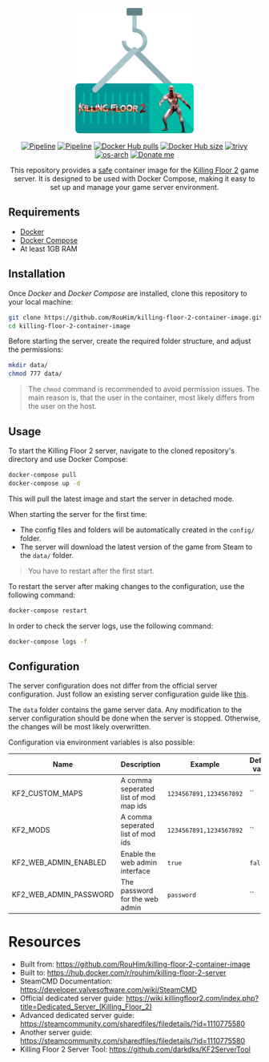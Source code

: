 <p align="center">
  <img src="https://raw.githubusercontent.com/RouHim/killing-floor-2-container-image/main/.github/readme/logo.png" width="250">
</p>

<p align="center">
    <a href="https://github.com/RouHim/killing-floor-2-container-image/actions/workflows/pipeline.yml"><img src="https://github.com/RouHim/killing-floor-2-container-image/actions/workflows/pipeline.yml/badge.svg?branch=main" alt="Pipeline"></a>
    <a href="https://github.com/RouHim/killing-floor-2-container-image/actions/workflows/scheduled-security-audit.yaml"><img src="https://github.com/RouHim/killing-floor-2-container-image/actions/workflows/scheduled-security-audit.yaml/badge.svg?branch=main" alt="Pipeline"></a>
    <a href="https://hub.docker.com/r/rouhim/killing-floor-2-server"><img src="https://img.shields.io/docker/pulls/rouhim/killing-floor-2-server.svg" alt="Docker Hub pulls"></a>
    <a href="https://hub.docker.com/r/rouhim/killing-floor-2-server"><img src="https://img.shields.io/docker/image-size/rouhim/killing-floor-2-server" alt="Docker Hub size"></a>
    <a href="https://github.com/aquasecurity/trivy"><img src="https://img.shields.io/badge/trivy-protected-blue" alt="trivy"></a>
    <a href="https://hub.docker.com/r/rouhim/killing-floor-2-server/tags"><img src="https://img.shields.io/badge/ARCH-amd64-blueviolet" alt="os-arch"></a>
    <a href="https://buymeacoffee.com/rouhim"><img alt="Donate me" src="https://img.shields.io/badge/-buy_me_a%C2%A0coffee-gray?logo=buy-me-a-coffee"></a>
</p>

<p align="center">
    This repository provides a <a href="https://github.com/RouHim/killing-floor-2-container-image/actions/workflows/scheduled-security-audit.yaml">safe</a> container image for the <a href="https://store.steampowered.com/agecheck/app/232090/">Killing Floor 2</a> game server. 
  It is designed to be used with Docker Compose, making it easy to set up and manage your game server environment.
</p>

## Requirements

* [Docker](https://docs.docker.com/engine/install/)
* [Docker Compose](https://docs.docker.com/compose/install/standalone/)
* At least 1GB RAM

## Installation

Once _Docker_ and _Docker Compose_ are installed, clone this repository to your local machine:

```bash
git clone https://github.com/RouHim/killing-floor-2-container-image.git
cd killing-floor-2-container-image
```

Before starting the server, create the required folder structure, and adjust the permissions:

```bash
mkdir data/ 
chmod 777 data/
```

> The `chmod` command is recommended to avoid permission issues.
> The main reason is, that the user in the container, most likely differs from the user on the host.

## Usage

To start the Killing Floor 2 server, navigate to the cloned repository's directory and use Docker Compose:

```bash
docker-compose pull
docker-compose up -d
```

This will pull the latest image and start the server in detached mode.

When starting the server for the first time:

* The config files and folders will be automatically created in the `config/` folder.
* The server will download the latest version of the game from Steam to the `data/` folder.

> You have to restart after the first start.

To restart the server after making changes to the configuration, use the following command:

```bash
docker-compose restart
```

In order to check the server logs, use the following command:

```bash
docker-compose logs -f
```

## Configuration

The server configuration does not differ from the official server configuration.
Just follow an existing server configuration guide
like [this](https://wiki.killingfloor2.com/index.php?title=Dedicated_Server_(Killing_Floor_2)#Game_Modes).

The `data` folder contains the game server data.
Any modification to the server configuration should be done when the server is stopped.
Otherwise, the changes will be most likely overwritten.

Configuration via environment variables is also possible:

| Name                   | Description                           | Example                 | Default value |
|------------------------|---------------------------------------|-------------------------|---------------|
| KF2_CUSTOM_MAPS        | A comma seperated list of mod map ids | `1234567891,1234567892` | ``            |
| KF2_MODS               | A comma seperated list of mod ids     | `1234567891,1234567892` | ``            |
| KF2_WEB_ADMIN_ENABLED  | Enable the web admin interface        | `true`                  | `false`       |
| KF2_WEB_ADMIN_PASSWORD | The password for the web admin        | `password`              | ``            |

# Resources

- Built from: https://github.com/RouHim/killing-floor-2-container-image
- Built to: https://hub.docker.com/r/rouhim/killing-floor-2-server
- SteamCMD Documentation: https://developer.valvesoftware.com/wiki/SteamCMD
- Official dedicated server guide: https://wiki.killingfloor2.com/index.php?title=Dedicated_Server_(Killing_Floor_2)
- Advanced dedicated server guide: https://steamcommunity.com/sharedfiles/filedetails/?id=1110775580
- Another server guide: https://steamcommunity.com/sharedfiles/filedetails/?id=1110775580
- Killing Floor 2 Server Tool: https://github.com/darkdks/KF2ServerTool
